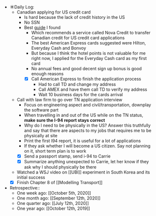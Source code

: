 - ☀️Daily Log:
    - Canadian applying for US credit card
        - Is hard because the lack of credit history in the US
        - No SSN
        - Best [guide](https://princeoftravel.com/blog/getting-us-credit-cards-for-canadians/) I found
            - Which recommends a service called Nova Credit to transfer Canadian credit for US credit card applications
            - The best American Express cards suggested were Hilton, Everyday Cash and Bonvoy
            - But because I think the hotel points is not valuable for me right now, I applied for the Everyday Cash card as my first card
            - No annual fees and good decent sign up bonus is good enough reasons
            - [x] Call American Express to finish the application process
                - Had to call TD and change my address
                - Call AMEX and have them call TD to verify my address
                - Wait 10 business days for the cards arrival
    - Call with law firm to go over TN application interview
        - Focus on engineering aspect and civil/transportation, downplay the software part
        - When travelling in and out of the US while on the TN status, **make sure the I-94 report stays correct**
        - Why do I need to be physically in the US? Answer this truthfully and say that there are aspects to my jobs that requires me to be physically at site
        - Print the first I94 report, it is useful for a lot of applications
        - If they ask whether I will become a US citizen. Say not planning on it, short term plan is to work
        - [x] Send a passport stamp, send i-94 to Carrie
        - [x] Summarize anything unexpected to Carrie, let her know if they ask why I should physically be there
    - Watched a WSJ video on [[UBI]] experiment in South Korea and its initial success
    - [x] Finish Chapter 8 of [[Modelling Transport]]
- Retrospective::
    - One week ago: [[October 5th, 2020]]
    - One month ago: [[September 12th, 2020]]
    - One quarter ago: [[July 12th, 2020]]
    - One year ago: [[October 12th, 2019]]
